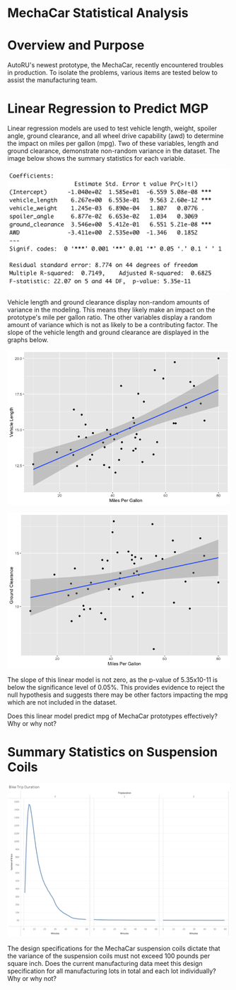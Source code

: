# MechaCar Statistical Analysis

# Overview and Purpose #

AutoRU's newest prototype, the MechaCar, recently encountered troubles in production. To isolate the problems, various items are tested below to assist the manufacturing team. 

# Linear Regression to Predict MGP #

Linear regression models are used to test vehicle length, weight, spoiler angle, ground clearance, and all wheel drive capability (awd) to determine the impact on miles per gallon (mpg). Two of these variables, length and ground clearance, demonstrate non-random variance in the dataset. The image below shows the summary statistics for each variable. 

<p align="center"><img src="https://github.com/teachjanderson/MechaCar_Statistical_Analysis/blob/main/Images/D1Variables.png" width="600" />

Vehicle length and ground clearance display non-random amounts of variance in the modeling. This means they likely make an impact on the prototype's mile per gallon ratio. The other variables display a random amount of variance which is not as likely to be a contributing factor. The slope of the vehicle length and ground clearance are displayed in the graphs below. 

<p align="center"><img src="https://github.com/teachjanderson/MechaCar_Statistical_Analysis/blob/main/Images/Vehicle_Length.png" width="600" />

<p align="center"><img src="https://github.com/teachjanderson/MechaCar_Statistical_Analysis/blob/main/Images/Ground_Clearance.png" width="600" />

The slope of this linear model is not zero, as the p-value of 5.35x10-11 is below the significance level of 0.05%. This provides evidence to reject the null hypothesis and suggests there may be other factors impacting the mpg which are not included in the dataset. 

Does this linear model predict mpg of MechaCar prototypes effectively? Why or why not?

# Summary Statistics on Suspension Coils #

<p align="center"><img src="https://github.com/teachjanderson/bikesharing/blob/main/Images/Duration.png" width="600" />

The design specifications for the MechaCar suspension coils dictate that the variance of the suspension coils must not exceed 100 pounds per square inch. Does the current manufacturing data meet this design specification for all manufacturing lots in total and each lot individually? Why or why not?